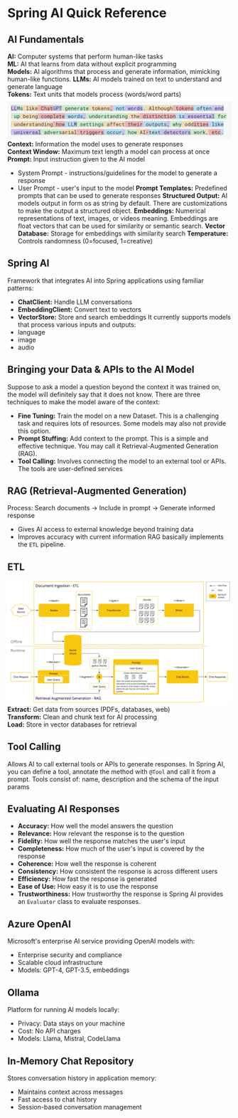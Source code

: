 # Spring AI Quick Reference

## AI Fundamentals
**AI:** Computer systems that perform human-like tasks  
**ML:** AI that learns from data without explicit programming  
**Models:** AI algorithms that process and generate information, mimicking human-like functions.
**LLMs:** AI models trained on text to understand and generate language  
**Tokens:** Text units that models process (words/word parts)  
![Tokens](screenshots/img_1.png)
**Context:** Information the model uses to generate responses  
**Context Window:** Maximum text length a model can process at once  
**Prompt:** Input instruction given to the AI model
- System Prompt - instructions/guidelines for the model to generate a response 
- User Prompt - user's input to the model
**Prompt Templates:** Predefined prompts that can be used to generate responses
**Structured Output:** AI models output in form os as string by default. There are customizations to make the output a structured object.
**Embeddings:** Numerical representations of text, images, or videos meaning. Embeddings are float vectors that can be used for similarity or semantic search. 
**Vector Database:** Storage for embeddings with similarity search
**Temperature:** Controls randomness (0=focused, 1=creative)

## Spring AI
Framework that integrates AI into Spring applications using familiar patterns:
- **ChatClient:** Handle LLM conversations
- **EmbeddingClient:** Convert text to vectors
- **VectorStore:** Store and search embeddings
  It currently supports models that process various inputs and outputs:
- language
- image
- audio
## Bringing your Data & APIs to the AI Model
Suppose to ask a model a question beyond the context it was trained on, the model will definitely say that it does not know.
There are three techniques to make the model aware of the context:
- **Fine Tuning:** Train the model on a new Dataset. This is a challenging task and requires lots of resources. Some models may also not provide this option.
- **Prompt Stuffing:** Add context to the prompt. This is a simple and effective technique. You may call it Retrieval-Augmented Generation (RAG).
- **Tool Calling:** Involves connecting the model to an external tool or APIs. The tools are user-defined services

## RAG (Retrieval-Augmented Generation)
Process: Search documents → Include in prompt → Generate informed response
- Gives AI access to external knowledge beyond training data
- Improves accuracy with current information
RAG basically implements the `ETL` pipeline.
## ETL
![img.png](screenshots/img.png)
**Extract:** Get data from sources (PDFs, databases, web)  
**Transform:** Clean and chunk text for AI processing  
**Load:** Store in vector databases for retrieval
## Tool Calling
Allows AI to call external tools or APIs to generate responses.
In Spring AI, you can define a tool, annotate the method with `@Tool` and call it from a prompt.
Tools consist of: name, description and the schema of the input params
## Evaluating AI Responses
- **Accuracy:** How well the model answers the question
- **Relevance:** How relevant the response is to the question
- **Fidelity:** How well the response matches the user's input
- **Completeness:** How much of the user's input is covered by the response
- **Coherence:** How well the response is coherent
- **Consistency:** How consistent the response is across different users
- **Efficiency:** How fast the response is generated
- **Ease of Use:** How easy it is to use the response
- **Trustworthiness:** How trustworthy the response is
Spring AI provides an `Evaluator` class to evaluate responses.

## Azure OpenAI
Microsoft's enterprise AI service providing OpenAI models with:
- Enterprise security and compliance
- Scalable cloud infrastructure
- Models: GPT-4, GPT-3.5, embeddings

## Ollama
Platform for running AI models locally:
- Privacy: Data stays on your machine
- Cost: No API charges
- Models: Llama, Mistral, CodeLlama

## In-Memory Chat Repository
Stores conversation history in application memory:
- Maintains context across messages
- Fast access to chat history
- Session-based conversation management
